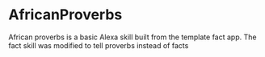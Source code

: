 # AfricanProverbs
African proverbs is a basic Alexa skill built from the template fact app.
The fact skill was modified to tell proverbs instead of facts
